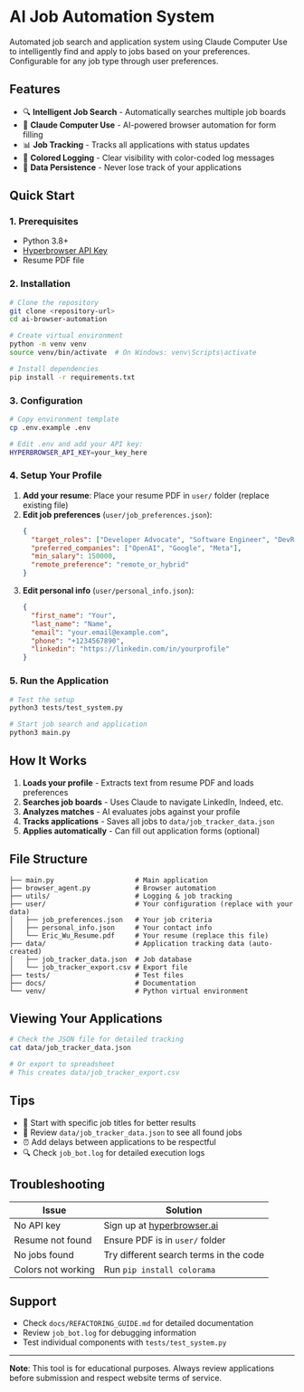 # AI Job Automation System

Automated job search and application system using Claude Computer Use to intelligently find and apply to jobs based on your preferences. Configurable for any job type through user preferences.

## Features

- 🔍 **Intelligent Job Search** - Automatically searches multiple job boards
- 🤖 **Claude Computer Use** - AI-powered browser automation for form filling
- 📊 **Job Tracking** - Tracks all applications with status updates
- 🎨 **Colored Logging** - Clear visibility with color-coded log messages
- 📁 **Data Persistence** - Never lose track of your applications

## Quick Start

### 1. Prerequisites

- Python 3.8+
- [Hyperbrowser API Key](https://www.hyperbrowser.ai/)
- Resume PDF file

### 2. Installation

```bash
# Clone the repository
git clone <repository-url>
cd ai-browser-automation

# Create virtual environment
python -m venv venv
source venv/bin/activate  # On Windows: venv\Scripts\activate

# Install dependencies
pip install -r requirements.txt
```

### 3. Configuration

```bash
# Copy environment template
cp .env.example .env

# Edit .env and add your API key:
HYPERBROWSER_API_KEY=your_key_here
```

### 4. Setup Your Profile

1. **Add your resume**: Place your resume PDF in `user/` folder (replace existing file)
2. **Edit job preferences** (`user/job_preferences.json`):
   ```json
   {
     "target_roles": ["Developer Advocate", "Software Engineer", "DevRel"],
     "preferred_companies": ["OpenAI", "Google", "Meta"],
     "min_salary": 150000,
     "remote_preference": "remote_or_hybrid"
   }
   ```
3. **Edit personal info** (`user/personal_info.json`):
   ```json
   {
     "first_name": "Your",
     "last_name": "Name",
     "email": "your.email@example.com",
     "phone": "+1234567890",
     "linkedin": "https://linkedin.com/in/yourprofile"
   }
   ```

### 5. Run the Application

```bash
# Test the setup
python3 tests/test_system.py

# Start job search and application
python3 main.py
```

## How It Works

1. **Loads your profile** - Extracts text from resume PDF and loads preferences
2. **Searches job boards** - Uses Claude to navigate LinkedIn, Indeed, etc.
3. **Analyzes matches** - AI evaluates jobs against your profile
4. **Tracks applications** - Saves all jobs to `data/job_tracker_data.json`
5. **Applies automatically** - Can fill out application forms (optional)

## File Structure

```
├── main.py                    # Main application
├── browser_agent.py           # Browser automation
├── utils/                     # Logging & job tracking
├── user/                      # Your configuration (replace with your data)
│   ├── job_preferences.json   # Your job criteria
│   ├── personal_info.json     # Your contact info
│   └── Eric_Wu_Resume.pdf     # Your resume (replace this file)
├── data/                      # Application tracking data (auto-created)
│   ├── job_tracker_data.json  # Job database
│   └── job_tracker_export.csv # Export file
├── tests/                     # Test files
├── docs/                      # Documentation
└── venv/                      # Python virtual environment
```

## Viewing Your Applications

```bash
# Check the JSON file for detailed tracking
cat data/job_tracker_data.json

# Or export to spreadsheet
# This creates data/job_tracker_export.csv
```

## Tips

- 🎯 Start with specific job titles for better results
- 📝 Review `data/job_tracker_data.json` to see all found jobs
- ⏰ Add delays between applications to be respectful
- 🔍 Check `job_bot.log` for detailed execution logs

## Troubleshooting

| Issue | Solution |
|-------|----------|
| No API key | Sign up at [hyperbrowser.ai](https://www.hyperbrowser.ai/) |
| Resume not found | Ensure PDF is in `user/` folder |
| No jobs found | Try different search terms in the code |
| Colors not working | Run `pip install colorama` |

## Support

- Check `docs/REFACTORING_GUIDE.md` for detailed documentation
- Review `job_bot.log` for debugging information
- Test individual components with `tests/test_system.py`

---

**Note**: This tool is for educational purposes. Always review applications before submission and respect website terms of service.